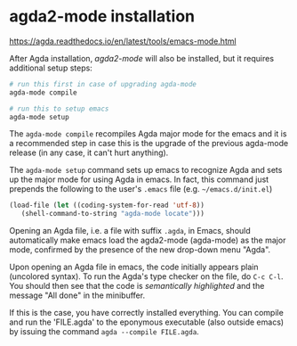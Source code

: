 # agda2-mode installation

https://agda.readthedocs.io/en/latest/tools/emacs-mode.html

After Agda installation, _agda2-mode_ will also be installed, but it requires additional setup steps:

```bash
# run this first in case of upgrading agda-mode
agda-mode compile

# run this to setup emacs
agda-mode setup
```

The `agda-mode compile` recompiles Agda major mode for the emacs and it is a recommended step in case this is the upgrade of the previous agda-mode release (in any case, it can't hurt anything).

The `agda-mode setup` command sets up emacs to recognize Agda and sets up the major mode for using Agda in emacs. In fact, this command just prepends the following to the user's `.emacs` file (e.g. `~/emacs.d/init.el`)

```el
(load-file (let ((coding-system-for-read 'utf-8))
   (shell-command-to-string "agda-mode locate")))
```

Opening an Agda file, i.e. a file with suffix `.agda`, in Emacs, should automatically make emacs load the agda2-mode (agda-mode) as the major mode, confirmed by the presence of the new drop-down menu "Agda".

Upon opening an Agda file in emacs, the code initially appears plain (uncolored syntax). To run the Agda's type checker on the file, do `C-c C-l`. You should then see that the code is *semantically highlighted* and the message "All done" in the minibuffer.

If this is the case, you have correctly installed everything. You can compile and run the 'FILE.agda' to the eponymous executable (also outside emacs) by issuing the command `agda --compile FILE.agda`.
